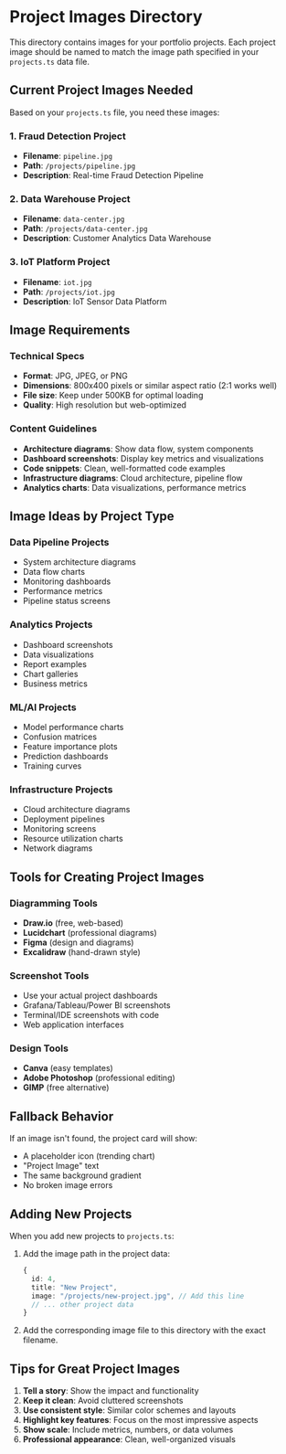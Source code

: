 # Project Images Directory

This directory contains images for your portfolio projects. Each project image should be named to match the image path specified in your `projects.ts` data file.

## Current Project Images Needed

Based on your `projects.ts` file, you need these images:

### 1. Fraud Detection Project
- **Filename**: `pipeline.jpg`
- **Path**: `/projects/pipeline.jpg`
- **Description**: Real-time Fraud Detection Pipeline

### 2. Data Warehouse Project
- **Filename**: `data-center.jpg`
- **Path**: `/projects/data-center.jpg`
- **Description**: Customer Analytics Data Warehouse

### 3. IoT Platform Project
- **Filename**: `iot.jpg`
- **Path**: `/projects/iot.jpg`
- **Description**: IoT Sensor Data Platform

## Image Requirements

### Technical Specs
- **Format**: JPG, JPEG, or PNG
- **Dimensions**: 800x400 pixels or similar aspect ratio (2:1 works well)
- **File size**: Keep under 500KB for optimal loading
- **Quality**: High resolution but web-optimized

### Content Guidelines
- **Architecture diagrams**: Show data flow, system components
- **Dashboard screenshots**: Display key metrics and visualizations
- **Code snippets**: Clean, well-formatted code examples
- **Infrastructure diagrams**: Cloud architecture, pipeline flow
- **Analytics charts**: Data visualizations, performance metrics

## Image Ideas by Project Type

### Data Pipeline Projects
- System architecture diagrams
- Data flow charts
- Monitoring dashboards
- Performance metrics
- Pipeline status screens

### Analytics Projects
- Dashboard screenshots
- Data visualizations
- Report examples
- Chart galleries
- Business metrics

### ML/AI Projects
- Model performance charts
- Confusion matrices
- Feature importance plots
- Prediction dashboards
- Training curves

### Infrastructure Projects
- Cloud architecture diagrams
- Deployment pipelines
- Monitoring screens
- Resource utilization charts
- Network diagrams

## Tools for Creating Project Images

### Diagramming Tools
- **Draw.io** (free, web-based)
- **Lucidchart** (professional diagrams)
- **Figma** (design and diagrams)
- **Excalidraw** (hand-drawn style)

### Screenshot Tools
- Use your actual project dashboards
- Grafana/Tableau/Power BI screenshots
- Terminal/IDE screenshots with code
- Web application interfaces

### Design Tools
- **Canva** (easy templates)
- **Adobe Photoshop** (professional editing)
- **GIMP** (free alternative)

## Fallback Behavior

If an image isn't found, the project card will show:
- A placeholder icon (trending chart)
- "Project Image" text
- The same background gradient
- No broken image errors

## Adding New Projects

When you add new projects to `projects.ts`:

1. Add the image path in the project data:
   ```typescript
   {
     id: 4,
     title: "New Project",
     image: "/projects/new-project.jpg", // Add this line
     // ... other project data
   }
   ```

2. Add the corresponding image file to this directory with the exact filename.

## Tips for Great Project Images

1. **Tell a story**: Show the impact and functionality
2. **Keep it clean**: Avoid cluttered screenshots
3. **Use consistent style**: Similar color schemes and layouts
4. **Highlight key features**: Focus on the most impressive aspects
5. **Show scale**: Include metrics, numbers, or data volumes
6. **Professional appearance**: Clean, well-organized visuals
